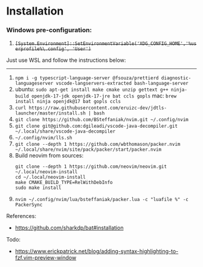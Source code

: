 # Installation

### Windows pre-configuration:

1. ~~`[System.Environment]::SetEnvironmentVariable('XDG_CONFIG_HOME','%userprofile%\.config', 'User')`~~

Just use WSL and follow the instructions below:

--------------------------------

1. `npm i -g typescript-language-server @fsouza/prettierd diagnostic-languageserver vscode-langservers-extracted bash-language-server`
1. ubuntu: `sudo apt-get install make cmake unzip gettext g++ ninja-build openjdk-17-jdk openjdk-17-jre bat ccls gopls` mac: `brew install ninja openjdk@17 bat gopls ccls`
1. `curl https://raw.githubusercontent.com/eruizc-dev/jdtls-launcher/master/install.sh | bash`
1. `git clone https://github.com/BSteffaniak/nvim.git ~/.config/nvim`
1. `git clone git@github.com:dgileadi/vscode-java-decompiler.git ~/.local/share/vscode-java-decompiler`
1. `~/.config/nvim/lls.sh`
1. `git clone --depth 1 https://github.com/wbthomason/packer.nvim ~/.local/share/nvim/site/pack/packer/start/packer.nvim`
1. Build neovim from sources:
   ```
   git clone --depth 1 https://github.com/neovim/neovim.git ~/.local/neovim-install
   cd ~/.local/neovim-install
   make CMAKE_BUILD_TYPE=RelWithDebInfo
   sudo make install
   ```
1. `nvim ~/.config/nvim/lua/bsteffaniak/packer.lua -c "luafile %" -c PackerSync`

References:

 * https://github.com/sharkdp/bat#installation

Todo:

 * https://www.erickpatrick.net/blog/adding-syntax-highlighting-to-fzf.vim-preview-window
